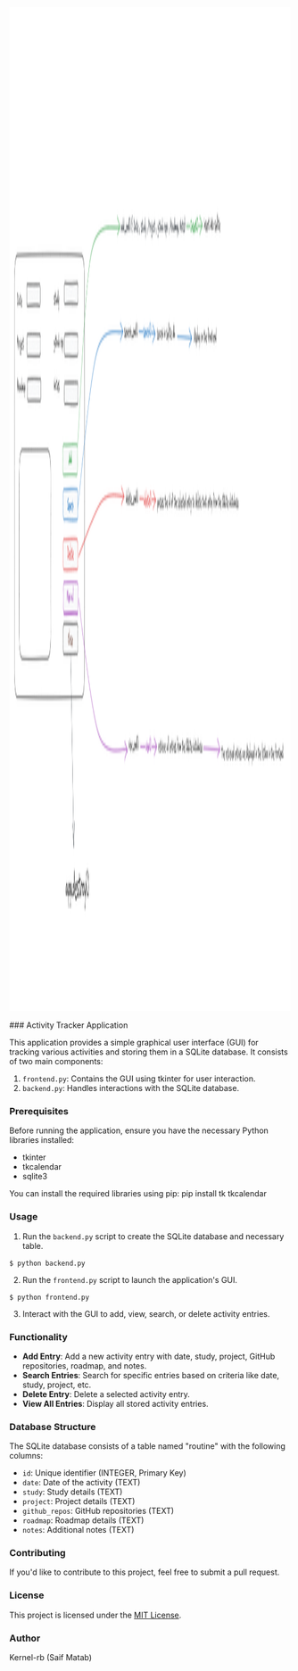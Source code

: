 <p align="center">
  <img src="architect/DB.png" alt="Logo" width="700" height="1800"/>
</p>
### Activity Tracker Application

This application provides a simple graphical user interface (GUI) for tracking various activities and storing them in a SQLite database. It consists of two main components:

1. `frontend.py`: Contains the GUI using tkinter for user interaction.
2. `backend.py`: Handles interactions with the SQLite database.

### Prerequisites

Before running the application, ensure you have the necessary Python libraries installed:

- tkinter
- tkcalendar
- sqlite3

You can install the required libraries using pip: pip install tk tkcalendar


### Usage

1. Run the `backend.py` script to create the SQLite database and necessary table.

```	
$ python backend.py
```


2. Run the `frontend.py` script to launch the application's GUI.

```
$ python frontend.py
```

3. Interact with the GUI to add, view, search, or delete activity entries.

### Functionality

- **Add Entry**: Add a new activity entry with date, study, project, GitHub repositories, roadmap, and notes.
- **Search Entries**: Search for specific entries based on criteria like date, study, project, etc.
- **Delete Entry**: Delete a selected activity entry.
- **View All Entries**: Display all stored activity entries.

### Database Structure

The SQLite database consists of a table named "routine" with the following columns:
- `id`: Unique identifier (INTEGER, Primary Key)
- `date`: Date of the activity (TEXT)
- `study`: Study details (TEXT)
- `project`: Project details (TEXT)
- `github_repos`: GitHub repositories (TEXT)
- `roadmap`: Roadmap details (TEXT)
- `notes`: Additional notes (TEXT)

### Contributing

If you'd like to contribute to this project, feel free to submit a pull request.

### License

This project is licensed under the [MIT License](LICENSE).

### Author

Kernel-rb (Saif Matab)
